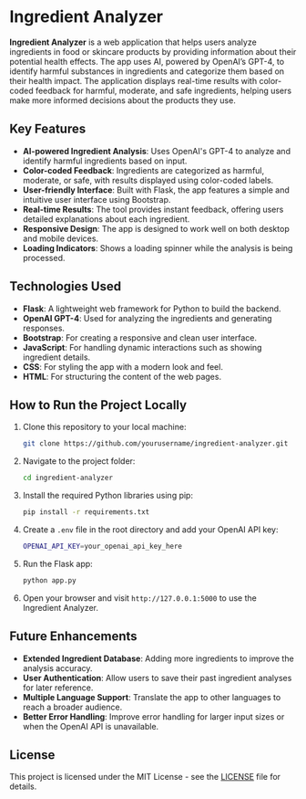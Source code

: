 # Ingredient Analyzer

**Ingredient Analyzer** is a web application that helps users analyze ingredients in food or skincare products by providing information about their potential health effects. The app uses AI, powered by OpenAI’s GPT-4, to identify harmful substances in ingredients and categorize them based on their health impact. The application displays real-time results with color-coded feedback for harmful, moderate, and safe ingredients, helping users make more informed decisions about the products they use.

## Key Features

- **AI-powered Ingredient Analysis**: Uses OpenAI's GPT-4 to analyze and identify harmful ingredients based on input.
- **Color-coded Feedback**: Ingredients are categorized as harmful, moderate, or safe, with results displayed using color-coded labels.
- **User-friendly Interface**: Built with Flask, the app features a simple and intuitive user interface using Bootstrap.
- **Real-time Results**: The tool provides instant feedback, offering users detailed explanations about each ingredient.
- **Responsive Design**: The app is designed to work well on both desktop and mobile devices.
- **Loading Indicators**: Shows a loading spinner while the analysis is being processed.

## Technologies Used

- **Flask**: A lightweight web framework for Python to build the backend.
- **OpenAI GPT-4**: Used for analyzing the ingredients and generating responses.
- **Bootstrap**: For creating a responsive and clean user interface.
- **JavaScript**: For handling dynamic interactions such as showing ingredient details.
- **CSS**: For styling the app with a modern look and feel.
- **HTML**: For structuring the content of the web pages.

## How to Run the Project Locally

1. Clone this repository to your local machine:
   ```bash
   git clone https://github.com/yourusername/ingredient-analyzer.git
   ```

2. Navigate to the project folder:
   ```bash
   cd ingredient-analyzer
   ```

3. Install the required Python libraries using pip:
   ```bash
   pip install -r requirements.txt
   ```

4. Create a `.env` file in the root directory and add your OpenAI API key:
   ```bash
   OPENAI_API_KEY=your_openai_api_key_here
   ```

5. Run the Flask app:
   ```bash
   python app.py
   ```

6. Open your browser and visit `http://127.0.0.1:5000` to use the Ingredient Analyzer.

## Future Enhancements

- **Extended Ingredient Database**: Adding more ingredients to improve the analysis accuracy.
- **User Authentication**: Allow users to save their past ingredient analyses for later reference.
- **Multiple Language Support**: Translate the app to other languages to reach a broader audience.
- **Better Error Handling**: Improve error handling for larger input sizes or when the OpenAI API is unavailable.

## License
This project is licensed under the MIT License - see the [LICENSE](LICENSE) file for details.
